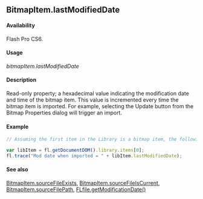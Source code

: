 ## BitmapItem.lastModifiedDate

#### Availability

Flash Pro CS6.

#### Usage

*bitmapItem.lastModifiedDate*

#### Description

Read-only property; a hexadecimal value indicating the modification date and time of the bitmap item. This value is incremented every time the bitmap item is imported. For example, selecting the Update button from the Bitmap Properties dialog will trigger an import.

#### Example

```javascript
// Assuming the first item in the Library is a bitmap item, the following code displays a hex number as described above.

var libItem = fl.getDocumentDOM().library.items[0];
fl.trace("Mod date when imported = " + libItem.lastModifiedDate);
```

#### See also

[BitmapItem.sourceFileExists](../BitmapItem_object/BitmapItem9.md), [BitmapItem.sourceFileIsCurrent](../BitmapItem_object/BitmapItem10.md), [BitmapItem.sourceFilePath](../BitmapItem_object/BitmapItem11.md), [FLfile.getModificationDate()](../FLfile_object/FLfile6.md)
